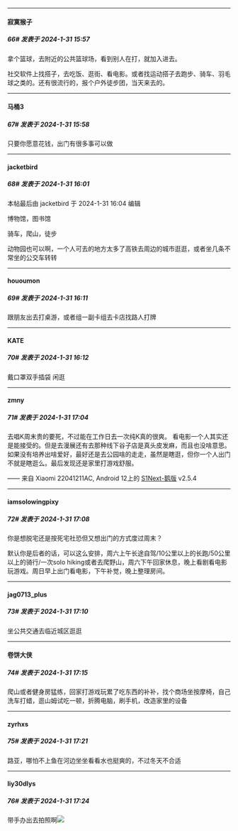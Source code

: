 
*****

####  寂寞猴子  
##### 66#       发表于 2024-1-31 15:57

拿个篮球，去附近的公共篮球场，看到别人在打，就加入进去。

社交软件上找搭子，去吃饭、逛街、看电影。或者找运动搭子去跑步、骑车、羽毛球之类的。还有很流行的，报个户外徒步团，当天来去的。

*****

####  马桶3  
##### 67#       发表于 2024-1-31 15:58

只要你愿意花钱，出门有很多事可以做

*****

####  jacketbird  
##### 68#       发表于 2024-1-31 16:01

 本帖最后由 jacketbird 于 2024-1-31 16:04 编辑 

博物馆，图书馆

骑车，爬山，徒步

动物园也可以啊，一个人可去的地方太多了高铁去周边的城市逛逛，或者坐几条不常坐的公交车转转


*****

####  hououmon  
##### 69#       发表于 2024-1-31 16:11

跟朋友出去打桌游，或者组一副卡组去卡店找路人打牌

*****

####  KATE  
##### 70#       发表于 2024-1-31 16:12

戴口罩双手插袋 闲逛


*****

####  zmny  
##### 71#       发表于 2024-1-31 17:04

去唱K周末贵的要死，不过能在工作日去一次纯K真的很爽。
看电影一个人其实还是能接受的。但是去漫展还有去那种线下谷子店是真头皮发麻，而且也没啥意思。
如果没有培养出啥爱好，最好还是去公园啥的走走，虽然是瞎逛，但你一个人出门不就是瞎逛么。最后发现还是家里打游戏舒服。

—— 来自 Xiaomi 22041211AC, Android 12上的 [S1Next-鹅版](https://github.com/ykrank/S1-Next/releases) v2.5.4

*****

####  iamsolowingpixy  
##### 72#       发表于 2024-1-31 17:08

你是想脱宅还是按死宅社恐但又想出门的方式度过周末？

默认你是后者的话，可以这么安排，周六上午长途自驾/10公里以上的长跑/50公里以上的骑行/一次solo hiking或者去爬野山，周六下午回家休息，晚上看剧看电影玩游戏。周日早上出门看电影，下午补觉，晚上整理房间。

*****

####  jag0713_plus  
##### 73#       发表于 2024-1-31 17:10

坐公共交通去临近城区逛逛


*****

####  卷饼大侠  
##### 74#       发表于 2024-1-31 17:15

爬山或者健身房猛练，回家打游戏玩累了吃东西的补补，找个商场坐按摩椅，自己洗车打蜡，逛山姆试吃一顿，折腾电脑，刷手机，改造家里的设备

*****

####  zyrhxs  
##### 75#       发表于 2024-1-31 17:21

路亚，哪怕不上鱼在河边坐坐看看水也挺爽的，不过冬天不合适


*****

####  liy30dlys  
##### 76#       发表于 2024-1-31 17:24

带手办出去拍照啊<img src="https://static.saraba1st.com/image/smiley/face2017/037.png" referrerpolicy="no-referrer">

